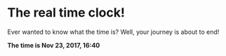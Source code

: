 # The real time clock!

Ever wanted to know what the time is? Well, your journey is about to end!

**The time is Nov 23, 2017, 16:40**